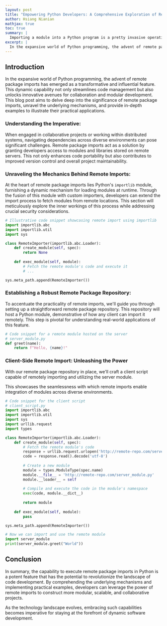 ```yaml
---
layout: post
title: "Empowering Python Developers: A Comprehensive Exploration of Remote Package Imports"
author: Hsiang Nianian
mathjax: true
toc: true
summary: |
  Importing a module into a Python program is a pretty invasive operation; it directly runs code in the current process that has access to anything the process can reach. So it is not wildly surprising that a suggestion to add a way to directly import modules from remote sites was met with considerable doubt—if not something approaching hostility. It turns out that the person suggesting the change was not unaware of the security implications of the idea, but thought it had other redeeming qualities; others in the discussion were less sanguine.
excerpt: |
  In the expansive world of Python programming, the advent of remote package imports has emerged as a transformative and influential feature. This dynamic capability not only streamlines code management but also unlocks innovative avenues for collaboration and modular development. This blog post aims to delve deep into the significance of remote package imports, unravel the underlying mechanisms, and provide in-depth examples to illustrate their practical applications.
---
```


## Introduction
In the expansive world of Python programming, the advent of remote package imports has emerged 
as a transformative and influential feature. This dynamic capability not only streamlines code 
management but also unlocks innovative avenues for collaboration and modular development. This 
blog post aims to delve deep into the significance of remote package imports, unravel the 
underlying mechanisms, and provide in-depth examples to illustrate their practical applications.

### Understanding the Imperative:
When engaged in collaborative projects or working within distributed systems, navigating dependencies 
across diverse environments can pose significant challenges. Remote package imports act as a solution 
by granting developers access to modules and libraries stored on remote servers. This not only enhances 
code portability but also contributes to improved version control and overall project maintainability.

### Unraveling the Mechanics Behind Remote Imports:
At the heart of remote package imports lies Python's `importlib` module, furnishing a dynamic mechanism 
for loading modules at runtime. Through the fusion of this module with custom importers, developers can 
extend the import process to fetch modules from remote locations. This section will meticulously explore 
the inner workings of this process while addressing crucial security considerations.

```python
# Illustrative code snippet showcasing remote import using importlib
import importlib.abc
import importlib.util
import sys

class RemoteImporter(importlib.abc.Loader):
    def create_module(self, spec):
        return None
    
    def exec_module(self, module):
        # Fetch the remote module's code and execute it
        # ...

sys.meta_path.append(RemoteImporter())
```

### Establishing a Robust Remote Package Repository:
To accentuate the practicality of remote imports, we'll guide you through setting up a straightforward 
remote package repository. This repository will host a Python module, demonstrative of how any client 
can import it remotely. This step is pivotal for understanding real-world applications of this feature.

```python
# Code snippet for a remote module hosted on the server
# server_module.py
def greet(name):
    return f"Hello, {name}!"
```

### Client-Side Remote Import: Unleashing the Power
With our remote package repository in place, we'll craft a client script capable of remotely 
importing and utilizing the server module. 

This showcases the seamlessness with which remote imports enable integration of modules across 
diverse environments.

```python
# Code snippet for the client script
# client_script.py
import importlib.abc
import importlib.util
import sys
import urllib.request
import types

class RemoteImporter(importlib.abc.Loader):
    def create_module(self, spec):
        # Fetch the remote module's code
        response = urllib.request.urlopen('http://remote-repo.com/server_module.py')
        code = response.read().decode('utf-8')
        
        # Create a new module
        module = types.ModuleType(spec.name)
        module.__file__ = 'http://remote-repo.com/server_module.py'
        module.__loader__ = self
        
        # Compile and execute the code in the module's namespace
        exec(code, module.__dict__)
        
        return module
    
    def exec_module(self, module):
        pass

sys.meta_path.append(RemoteImporter())

# Now we can import and use the remote module
import server_module
print(server_module.greet("World"))
```

## Conclusion
In summary, the capability to execute remote package imports in Python is a potent feature 
that has the potential to revolutionize the landscape of code development. By comprehending 
the underlying mechanisms and implementing practical examples, developers can leverage the 
power of remote imports to construct more modular, scalable, and collaborative projects. 

As the technology landscape evolves, embracing such capabilities becomes imperative for 
staying at the forefront of dynamic software development.
